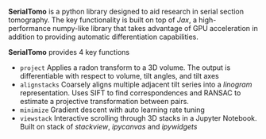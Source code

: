 **SerialTomo** is a python library designed to aid research in serial section tomography. The key functionality is built on top of *Jax*, a high-performance numpy-like library that takes advantage of GPU acceleration in addition to providing automatic differentiation capabilities.

**SerialTomo** provides 4 key functions
- ```project``` Applies a radon transform to a 3D volume. The output is differentiable with respect to volume, tilt angles, and tilt axes
-  ```alignstacks``` Coarsely aligns multiple adjacent tilt series into a *linogram* representation. Uses SIFT to find correspondences and RANSAC to estimate a projective transformation between pairs.
-  ```minimize``` Gradient descent with auto learning rate tuning
- ```viewstack``` Interactive scrolling through 3D stacks in a Jupyter Notebook. Built on stack of *stackview*, *ipycanvas* and *ipywidgets*
